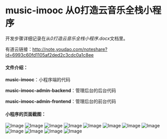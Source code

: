 # music-imooc 从0打造云音乐全栈小程序
开发步骤详细记录在从*0打造云音乐全栈小程序.docx*文档里。

有道云链接：http://note.youdao.com/noteshare?id=6993c60fd1105af2ded2c3cdc0a1c8ee

#### 文件介绍：
**music-imooc**：小程序端的代码

**music-imooc-admin-backend**：管理后台的后台代码

**music-imooc-admin-frontend**：管理后台的前台代码
#### 小程序的页面截图：
![Image](https://github.com/xieshuangting/daydao-zxcy-web/blob/master/MDimages/1.jpg)
![Image](https://github.com/xieshuangting/daydao-zxcy-web/blob/master/MDimages/2.jpg)
![Image](https://github.com/xieshuangting/daydao-zxcy-web/blob/master/MDimages/3.jpg)
![Image](https://github.com/xieshuangting/daydao-zxcy-web/blob/master/MDimages/4.jpg)
![Image](https://github.com/xieshuangting/daydao-zxcy-web/blob/master/MDimages/5.jpg)
![Image](https://github.com/xieshuangting/daydao-zxcy-web/blob/master/MDimages/6.jpg)
![Image](https://github.com/xieshuangting/daydao-zxcy-web/blob/master/MDimages/7.jpg)
![Image](https://github.com/xieshuangting/daydao-zxcy-web/blob/master/MDimages/8.jpg)
![Image](https://github.com/xieshuangting/daydao-zxcy-web/blob/master/MDimages/9.jpg)
![Image](https://github.com/xieshuangting/daydao-zxcy-web/blob/master/MDimages/10.jpg)
![Image](https://github.com/xieshuangting/daydao-zxcy-web/blob/master/MDimages/11.jpg)
![Image](https://github.com/xieshuangting/daydao-zxcy-web/blob/master/MDimages/12.jpg)
